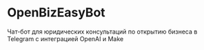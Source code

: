# OpenBizEasyBot
Чат-бот для юридических консультаций по открытию бизнеса в Telegram с интеграцией OpenAI и Make
